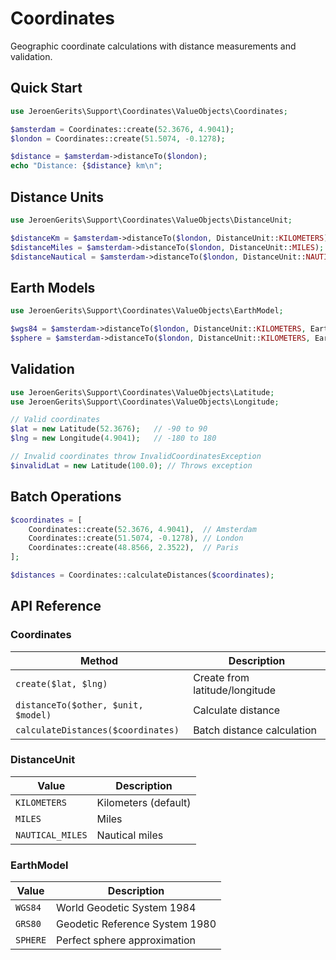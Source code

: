 # Coordinates

Geographic coordinate calculations with distance measurements and validation.

## Quick Start

```php
use JeroenGerits\Support\Coordinates\ValueObjects\Coordinates;

$amsterdam = Coordinates::create(52.3676, 4.9041);
$london = Coordinates::create(51.5074, -0.1278);

$distance = $amsterdam->distanceTo($london);
echo "Distance: {$distance} km\n";
```

## Distance Units

```php
use JeroenGerits\Support\Coordinates\ValueObjects\DistanceUnit;

$distanceKm = $amsterdam->distanceTo($london, DistanceUnit::KILOMETERS);
$distanceMiles = $amsterdam->distanceTo($london, DistanceUnit::MILES);
$distanceNautical = $amsterdam->distanceTo($london, DistanceUnit::NAUTICAL_MILES);
```

## Earth Models

```php
use JeroenGerits\Support\Coordinates\ValueObjects\EarthModel;

$wgs84 = $amsterdam->distanceTo($london, DistanceUnit::KILOMETERS, EarthModel::WGS84);
$sphere = $amsterdam->distanceTo($london, DistanceUnit::KILOMETERS, EarthModel::SPHERE);
```

## Validation

```php
use JeroenGerits\Support\Coordinates\ValueObjects\Latitude;
use JeroenGerits\Support\Coordinates\ValueObjects\Longitude;

// Valid coordinates
$lat = new Latitude(52.3676);   // -90 to 90
$lng = new Longitude(4.9041);   // -180 to 180

// Invalid coordinates throw InvalidCoordinatesException
$invalidLat = new Latitude(100.0); // Throws exception
```

## Batch Operations

```php
$coordinates = [
    Coordinates::create(52.3676, 4.9041),  // Amsterdam
    Coordinates::create(51.5074, -0.1278), // London
    Coordinates::create(48.8566, 2.3522),  // Paris
];

$distances = Coordinates::calculateDistances($coordinates);
```

## API Reference

### Coordinates

| Method | Description |
|--------|-------------|
| `create($lat, $lng)` | Create from latitude/longitude |
| `distanceTo($other, $unit, $model)` | Calculate distance |
| `calculateDistances($coordinates)` | Batch distance calculation |

### DistanceUnit

| Value | Description |
|-------|-------------|
| `KILOMETERS` | Kilometers (default) |
| `MILES` | Miles |
| `NAUTICAL_MILES` | Nautical miles |

### EarthModel

| Value | Description |
|-------|-------------|
| `WGS84` | World Geodetic System 1984 |
| `GRS80` | Geodetic Reference System 1980 |
| `SPHERE` | Perfect sphere approximation |
